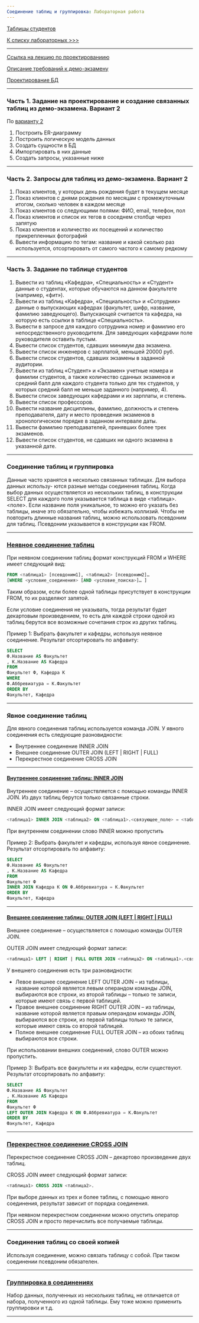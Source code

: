 ```yaml
---
Соединение таблиц и группировка: Лабораторная работа
---
```


[Таблицы студентов](assets/lab6/Students.xlsx)

[К списку лабораторных >>>](../README.md)

---

[Ссылка на лекцию по проектированиию](lectures/%D0%9B%D0%B5%D0%BA%D1%86%D0%B8%D1%8F%20%E2%84%966.%20%D0%9E%D1%81%D0%BD%D0%BE%D0%B2%D0%BD%D1%8B%D0%B5%20%D1%8D%D1%82%D0%B0%D0%BF%D1%8B%20%D0%BF%D1%80%D0%BE%D0%B5%D0%BA%D1%82%D0%B8%D1%80%D0%BE%D0%B2%D0%B0%D0%BD%D0%B8%D1%8F%20%D0%B1%D0%B0%D0%B7%20%D0%B4%D0%B0%D0%BD%D0%BD%D1%8B%D1%85%20%D0%BA%D0%BE%D0%BD%D1%86%D0%B5%D0%BF%D1%82%D1%83%D0%B0%D0%BB%D1%8C%D0%BD%D0%B0%D1%8F%20(%D0%B8%D0%BD%D1%84%D0%BE%D0%BB%D0%BE%D0%B3%D0%B8%D1%87%D0%B5%D1%81%D0%BA%D0%B0%D1%8F)%20%D0%BC%D0%BE%D0%B4%D0%B5%D0%BB%D1%8C%20%D0%B4%D0%B0%D0%BD%D0%BD%D1%8B%D1%85%20%D0%B8%20%D0%B4%D1%80..pptx)

[Описание требований к демо-экзамену](assets/lab/demo-exam.md)

[Проектирование БД](assets/lab/erd-scheme.md)

---

### Часть 1. Задание на проектирование и создание связанных таблиц из демо-экзамена. Вариант 2

По [варианту 2](assets/lab/v2.md)

1. Построить ER-диаграмму
2. Построить логическую модель данных
3. Создать сущности в БД
4. Импортировать в них данные
5. Создать запросы, указанные ниже

---

### Часть 2. Запросы для таблиц из демо-экзамена. Вариант 2

1. Показ клиентов, у которых день рождения будет в текущем месяце
2. Показ клиентов с днями рождения по месяцам с промежуточным итогом, сколько человек в каждом месяце
3. Показ клиентов со следующими полями: ФИО, email, телефон, пол
4. Показ клиентов и список их тегов в соседнем столбце через запятую
5. Показ клиентов и количество их посещений и количество прикрепленных фотографий
6. Вывести информацию по тегам: название и какой сколько раз используется, отсортировать от самого частого к самому редкому

---

### Часть 3. Задание по таблице студентов

1. Вывести из таблиц «Кафедра», «Специальность» и «Студент» данные о студентах, которые обучаются на данном факультете (например, «фит»).
2. Вывести из таблиц «Кафедра», «Специальность» и «Сотрудник» данные о выпускающих кафедрах
   (факультет, шифр, название, фамилию заведующего). Выпускающей считается та кафедра, на которую есть ссылки в таблице «Специальность».
3. Вывести в запросе для каждого сотрудника номер и фамилию его непосредственного руководителя.
   Для заведующих кафедрами поле руководителя оставить пустым.
4. Вывести список студентов, сдавших минимум два экзамена.
5. Вывести список инженеров с зарплатой, меньшей 20000 руб.
6. Вывести список студентов, сдавших экзамены в заданной аудитории.
7. Вывести из таблиц «Студент» и «Экзамен» учетные номера и фамилии студентов, а также количество сданных экзаменов
    и средний балл для каждого студента только для тех студентов, у которых средний балл не меньше заданного (например, 4).
8. Вывести список заведующих кафедрами и их зарплаты, и степень.
9. Вывести список профессоров.
10. Вывести название дисциплины, фамилию, должность и степень преподавателя, дату и место проведения экзаменов
    в хронологическом порядке в заданном интервале даты.
11. Вывести фамилию преподавателей, принявших более трех экзаменов.
12. Вывести список студентов, не сдавших ни одного экзамена в указанной дате.

---

### Соединение таблиц и группировка

Данные часто хранятся в несколько связанных таблицах. Для выбора данных использу-
ются разные методы соединения таблиц.
Когда выбор данных осуществляется из нескольких таблиц, в конструкции SELECT для
каждого поля указывается таблица в виде <таблица>.<поле>. Если название поля уникальное,
то можно его указать без таблицы, иначе это обязательно, чтобы избежать коллизий. Чтобы не
повторить длинные названия таблиц, можно использовать псевдоним для таблиц. Псевдоним
указывается в конструкции как FROM.

---

### [Неявное соединение таблиц](https://metanit.com/sql/sqlserver/7.1.php)

При неявном соединении таблиц формат конструкций FROM и WHERE имеет следующий вид:

```sql
FROM <таблица1> [псевдоним1], <таблица2> [псевдоним2]…
[WHERE <условие_соединения> [AND <условие_поиска>]… ]
```

Таким образом, если более одной таблицы присутствует в конструкции FROM, то их разделяют запятой.

Если условие соединения не указывать, тогда результат будет декартовым произведением, 
то есть для каждой строки одной из таблиц берутся все возможные сочетания строк из других таблиц.

Пример 1: Выбрать факультет и кафедры, используя неявное соединение. Результат отсортировать по алфавиту:

```sql
SELECT
Ф.Название AS Факультет
, К.Название AS Кафедра
FROM
Факультет Ф, Кафедра К
WHERE
Ф.Аббревиатура = К.Факультет
ORDER BY
Факультет, Кафедра
```

---

### Явное соединение таблиц

Для явного соединения таблиц используется команда JOIN. У явного соединения есть
следующие разновидности:

* Внутреннее соединение INNER JOIN
* Внешнее соединение OUTER JOIN (LEFT | RIGHT | FULL)
* Перекрестное соединение CROSS JOIN
  
---

#### [Внутреннее соединение таблиц: INNER JOIN](https://metanit.com/sql/sqlserver/7.2.php)

Внутреннее соединение – осуществляется с помощью команды INNER JOIN.
Из двух таблиц берутся только связанные строки.

INNER JOIN имеет следующий формат записи:

```sql
<таблица1> INNER JOIN <таблица2> ON <таблица1>.<связующее_поле> = <таблица2>.<связующее_поле>.
```

При внутреннем соединении слово INNER можно пропустить

Пример 2: Выбрать факультет и кафедры, используя явное соединение. Результат отсортировать по алфавиту:

```sql
SELECT
Ф.Название AS Факультет
, К.Название AS Кафедра
FROM
Факультет Ф
INNER JOIN Кафедра К ON Ф.Аббревиатура = К.Факультет
ORDER BY
Факультет, Кафедра
```
---

#### [Внешнее соединение таблиц: OUTER JOIN (LEFT | RIGHT | FULL)](https://metanit.com/sql/sqlserver/7.3.php)

Внешнее соединение – осуществляется с помощью команды OUTER JOIN. 

OUTER JOIN имеет следующий формат записи:

```sql
<таблица1> LEFT | RIGHT | FULL OUTER JOIN <таблица2> ON <таблица1>.<связующее_поле> = <таблица2>.<связующее_поле>.
```

У внешнего соединения есть три разновидности:

* Левое внешнее соединение LEFT OUTER JOIN – из таблицы, название которой является левым операндом команды JOIN,
  выбираются все строки, из второй таблицы – только те записи, которые имеют связь с первой таблицей.
* Правое внешнее соединение RIGHT OUTER JOIN – из таблицы, название которой является правым операндом команды JOIN,
  выбираются все строки, из первой таблицы только те записи, которые имеют связь со второй таблицей.
* Полное внешнее соединение FULL OUTER JOIN – из обоих таблиц выбираются все строки.

При использовании внешних соединений, слово OUTER можно пропустить.

Пример 3: Выбрать все факультеты и их кафедры, если существуют. Результат отсортировать по алфавиту:
```sql
SELECT
Ф.Название AS Факультет
, К.Название AS Кафедра
FROM
Факультет Ф
LEFT OUTER JOIN Кафедра К ON Ф.Аббревиатура = К.Факультет
ORDER BY
Факультет, Кафедра
```
---

### [Перекрестное соединение CROSS JOIN](https://metanit.com/sql/sqlserver/7.3.php)

Перекрестное соединение CROSS JOIN – декартово произведение двух таблиц.

CROSS JOIN имеет следующий формат записи:

```sql
<таблица1> CROSS JOIN <таблица2>.
```

При выборе данных из трех и более таблиц, с помощью явного соединения, результат зависит от порядка соединения.

При неявном перекрестном соединении можно опустить оператор CROSS JOIN и просто перечислить все получаемые таблицы.

---

### Соединения таблиц со своей копией

Используя соединение, можно связать таблицу с собой. При таком соединении псевдоним обязателен.

---

### [Группировка в соединениях](https://metanit.com/sql/sqlserver/7.4.php)

Набор данных, полученных из нескольких таблиц, не отличается от набора, полученного из одной таблицы.
Ему тоже можно применить группировки и т.д.

---
